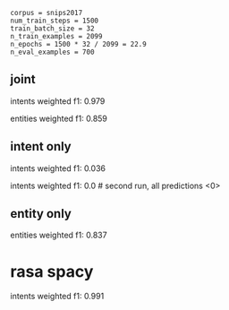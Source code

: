 ```
corpus = snips2017
num_train_steps = 1500
train_batch_size = 32
n_train_examples = 2099
n_epochs = 1500 * 32 / 2099 = 22.9
n_eval_examples = 700
```

## joint
intents weighted f1: 0.979

entities weighted f1: 0.859

## intent only
intents weighted f1: 0.036

intents weighted f1: 0.0  # second run, all predictions <0>

## entity only
entities weighted f1: 0.837

# rasa spacy
intents weighted f1: 0.991